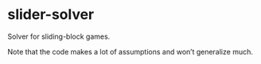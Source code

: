 # slider-solver
Solver for sliding-block games.

Note that the code makes a lot of assumptions and won’t generalize much.
